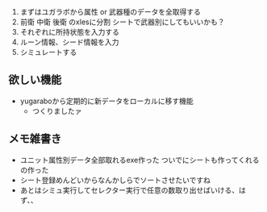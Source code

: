 1. まずはユガラボから属性 or 武器種のデータを全取得する
2. 前衛 中衛 後衛 のxlesに分割 シートで武器別にしてもいいかも？
3. それぞれに所持状態を入力する
4. ルーン情報、シード情報を入力
5. シミュレートする

## 欲しい機能

* yugaraboから定期的に新データをローカルに移す機能
  * つくりましたァ

## メモ雑書き
- ユニット属性別データ全部取れるexe作った ついでにシートも作ってくれるの作った
- シート登録めんどいからなんかしらでソートさせたいですね
- あとはシミュ実行してセレクター実行で任意の数取り出せばいける、はず、、
